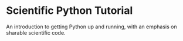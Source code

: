 Scientific Python Tutorial
==========================

An introduction to getting Python up and running, with an emphasis on sharable scientific code.
